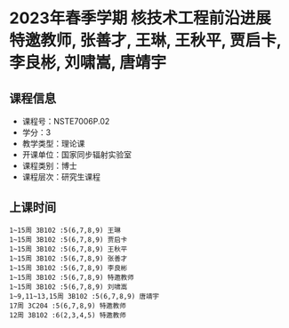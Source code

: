 # 2023年春季学期 核技术工程前沿进展 特邀教师, 张善才, 王琳, 王秋平, 贾启卡, 李良彬, 刘啸嵩, 唐靖宇






## 课程信息

- 课程号：NSTE7006P.02
- 学分：3
- 教学类型：理论课
- 开课单位：国家同步辐射实验室
- 课程类别：博士
- 课程层次：研究生课程

## 上课时间

```
1~15周 3B102 :5(6,7,8,9) 王琳
1~15周 3B102 :5(6,7,8,9) 贾启卡
1~15周 3B102 :5(6,7,8,9) 王秋平
1~15周 3B102 :5(6,7,8,9) 张善才
1~15周 3B102 :5(6,7,8,9) 李良彬
1~15周 3B102 :5(6,7,8,9) 特邀教师
1~15周 3B102 :5(6,7,8,9) 刘啸嵩
1~9,11~13,15周 3B102 :5(6,7,8,9) 唐靖宇
17周 3C204 :5(6,7,8,9) 特邀教师
12周 3B102 :6(2,3,4,5) 特邀教师
```

